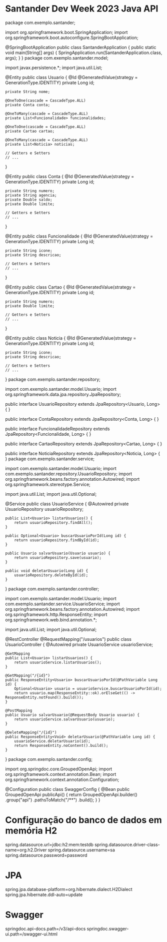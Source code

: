 # Santander Dev Week 2023 Java API

package com.exemplo.santander;

import org.springframework.boot.SpringApplication;
import org.springframework.boot.autoconfigure.SpringBootApplication;

@SpringBootApplication
public class SantanderApplication {
    public static void main(String[] args) {
        SpringApplication.run(SantanderApplication.class, args);
    }
}
package com.exemplo.santander.model;

import javax.persistence.*;
import java.util.List;

@Entity
public class Usuario {
    @Id
    @GeneratedValue(strategy = GenerationType.IDENTITY)
    private Long id;

    private String nome;

    @OneToOne(cascade = CascadeType.ALL)
    private Conta conta;

    @OneToMany(cascade = CascadeType.ALL)
    private List<Funcionalidade> funcionalidades;

    @OneToOne(cascade = CascadeType.ALL)
    private Cartao cartao;

    @OneToMany(cascade = CascadeType.ALL)
    private List<Noticia> noticias;

    // Getters e Setters
    // ...
}

@Entity
public class Conta {
    @Id
    @GeneratedValue(strategy = GenerationType.IDENTITY)
    private Long id;

    private String numero;
    private String agencia;
    private Double saldo;
    private Double limite;

    // Getters e Setters
    // ...
}

@Entity
public class Funcionalidade {
    @Id
    @GeneratedValue(strategy = GenerationType.IDENTITY)
    private Long id;

    private String icone;
    private String descricao;

    // Getters e Setters
    // ...
}

@Entity
public class Cartao {
    @Id
    @GeneratedValue(strategy = GenerationType.IDENTITY)
    private Long id;

    private String numero;
    private Double limite;

    // Getters e Setters
    // ...
}

@Entity
public class Noticia {
    @Id
    @GeneratedValue(strategy = GenerationType.IDENTITY)
    private Long id;

    private String icone;
    private String descricao;

    // Getters e Setters
    // ...
}
package com.exemplo.santander.repository;

import com.exemplo.santander.model.Usuario;
import org.springframework.data.jpa.repository.JpaRepository;

public interface UsuarioRepository extends JpaRepository<Usuario, Long> {
}

public interface ContaRepository extends JpaRepository<Conta, Long> {
}

public interface FuncionalidadeRepository extends JpaRepository<Funcionalidade, Long> {
}

public interface CartaoRepository extends JpaRepository<Cartao, Long> {
}

public interface NoticiaRepository extends JpaRepository<Noticia, Long> {
}
package com.exemplo.santander.service;

import com.exemplo.santander.model.Usuario;
import com.exemplo.santander.repository.UsuarioRepository;
import org.springframework.beans.factory.annotation.Autowired;
import org.springframework.stereotype.Service;

import java.util.List;
import java.util.Optional;

@Service
public class UsuarioService {
    @Autowired
    private UsuarioRepository usuarioRepository;

    public List<Usuario> listarUsuarios() {
        return usuarioRepository.findAll();
    }

    public Optional<Usuario> buscarUsuarioPorId(Long id) {
        return usuarioRepository.findById(id);
    }

    public Usuario salvarUsuario(Usuario usuario) {
        return usuarioRepository.save(usuario);
    }

    public void deletarUsuario(Long id) {
        usuarioRepository.deleteById(id);
    }
}
package com.exemplo.santander.controller;

import com.exemplo.santander.model.Usuario;
import com.exemplo.santander.service.UsuarioService;
import org.springframework.beans.factory.annotation.Autowired;
import org.springframework.http.ResponseEntity;
import org.springframework.web.bind.annotation.*;

import java.util.List;
import java.util.Optional;

@RestController
@RequestMapping("/usuarios")
public class UsuarioController {
    @Autowired
    private UsuarioService usuarioService;

    @GetMapping
    public List<Usuario> listarUsuarios() {
        return usuarioService.listarUsuarios();
    }

    @GetMapping("/{id}")
    public ResponseEntity<Usuario> buscarUsuarioPorId(@PathVariable Long id) {
        Optional<Usuario> usuario = usuarioService.buscarUsuarioPorId(id);
        return usuario.map(ResponseEntity::ok).orElseGet(() -> ResponseEntity.notFound().build());
    }

    @PostMapping
    public Usuario salvarUsuario(@RequestBody Usuario usuario) {
        return usuarioService.salvarUsuario(usuario);
    }

    @DeleteMapping("/{id}")
    public ResponseEntity<Void> deletarUsuario(@PathVariable Long id) {
        usuarioService.deletarUsuario(id);
        return ResponseEntity.noContent().build();
    }
}
package com.exemplo.santander.config;

import org.springdoc.core.GroupedOpenApi;
import org.springframework.context.annotation.Bean;
import org.springframework.context.annotation.Configuration;

@Configuration
public class SwaggerConfig {
    @Bean
    public GroupedOpenApi publicApi() {
        return GroupedOpenApi.builder()
                .group("api")
                .pathsToMatch("/**")
                .build();
    }
}
# Configuração do banco de dados em memória H2
spring.datasource.url=jdbc:h2:mem:testdb
spring.datasource.driver-class-name=org.h2.Driver
spring.datasource.username=sa
spring.datasource.password=password

# JPA
spring.jpa.database-platform=org.hibernate.dialect.H2Dialect
spring.jpa.hibernate.ddl-auto=update

# Swagger
springdoc.api-docs.path=/v3/api-docs
springdoc.swagger-ui.path=/swagger-ui.html
